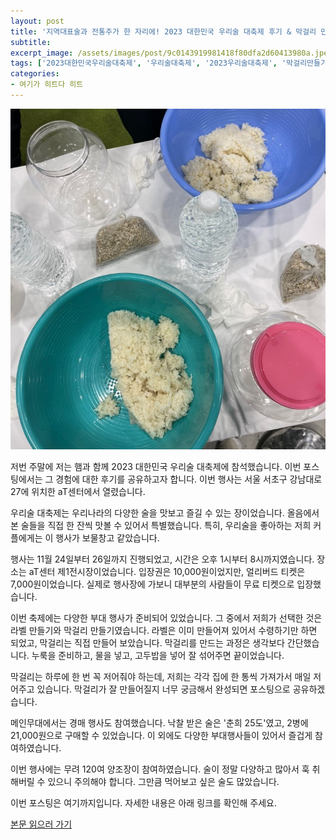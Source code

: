 ```yaml
---
layout: post
title: '지역대표술과 전통주가 한 자리에! 2023 대한민국 우리술 대축제 후기 & 막걸리 만들기'
subtitle: 
excerpt_image: /assets/images/post/9c0143919981418f80dfa2d60413980a.jpeg
tags: ['2023대한민국우리술대축제', '우리술대축제', '2023우리술대축제', '막걸리만들기', '착한농부춘희25도', '대밭고을대담15', '초이리시트러스', '전통주추천']
categories: 
- 여기가 히트다 히트
---
```


![메인 이미지](/assets/images/post/9c0143919981418f80dfa2d60413980a.jpeg)

저번 주말에 저는 햄과 함께 2023 대한민국 우리술 대축제에 참석했습니다. 이번 포스팅에서는 그 경험에 대한 후기를 공유하고자 합니다. 이번 행사는 서울 서초구 강남대로 27에 위치한 aT센터에서 열렸습니다. 

우리술 대축제는 우리나라의 다양한 술을 맛보고 즐길 수 있는 장이었습니다. 올음에서 본 술들을 직접 한 잔씩 맛볼 수 있어서 특별했습니다. 특히, 우리술을 좋아하는 저희 커플에게는 이 행사가 보물창고 같았습니다.

행사는 11월 24일부터 26일까지 진행되었고, 시간은 오후 1시부터 8시까지였습니다. 장소는 aT센터 제1전시장이었습니다. 입장권은 10,000원이었지만, 얼리버드 티켓은 7,000원이었습니다. 실제로 행사장에 가보니 대부분의 사람들이 무료 티켓으로 입장했습니다.

이번 축제에는 다양한 부대 행사가 준비되어 있었습니다. 그 중에서 저희가 선택한 것은 라벨 만들기와 막걸리 만들기였습니다. 라벨은 이미 만들어져 있어서 수령하기만 하면 되었고, 막걸리는 직접 만들어 보았습니다. 막걸리를 만드는 과정은 생각보다 간단했습니다. 누룩을 준비하고, 물을 넣고, 고두밥을 넣어 잘 섞어주면 끝이었습니다. 

막걸리는 하루에 한 번 꼭 저어줘야 하는데, 저희는 각각 집에 한 통씩 가져가서 매일 저어주고 있습니다. 막걸리가 잘 만들어질지 너무 궁금해서 완성되면 포스팅으로 공유하겠습니다.

메인무대에서는 경매 행사도 참여했습니다. 낙찰 받은 술은 '춘희 25도'였고, 2병에 21,000원으로 구매할 수 있었습니다. 이 외에도 다양한 부대행사들이 있어서 즐겁게 참여하였습니다.

이번 행사에는 무려 120여 양조장이 참여하였습니다. 술이 정말 다양하고 많아서 훅 취해버릴 수 있으니 주의해야 합니다. 그만큼 먹어보고 싶은 술도 많았습니다.

이번 포스팅은 여기까지입니다. 자세한 내용은 아래 링크를 확인해 주세요.

[본문 읽으러 가기](https://m.blog.naver.com/ham_eaten_jellybear/223277041552)
